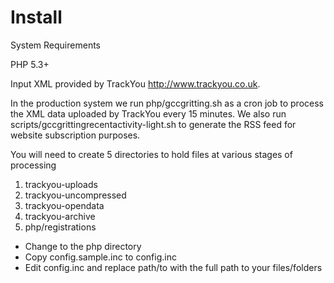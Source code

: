 Install
=======

System Requirements

PHP 5.3+

Input XML provided by TrackYou http://www.trackyou.co.uk. 

In the production system we run php/gccgritting.sh as a cron job to process the 
XML data uploaded by TrackYou every 15 minutes. We also run 
scripts/gccgrittingrecentactivity-light.sh to generate the RSS feed for 
website subscription purposes.

You will need to create 5 directories to hold files at various stages of 
processing

1. trackyou-uploads
2. trackyou-uncompressed
3. trackyou-opendata
4. trackyou-archive
5. php/registrations

* Change to the php directory
* Copy config.sample.inc to config.inc
* Edit config.inc and replace path/to with the full path to your files/folders
